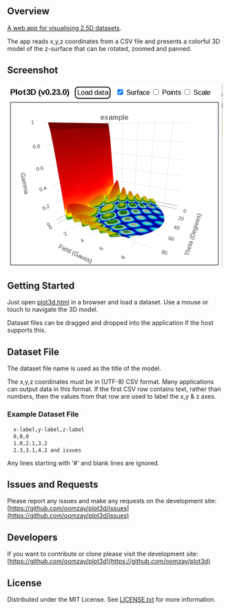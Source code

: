 ## Overview

[A web app for visualising 2.5D datasets](plot3d.html).

The app reads x,y,z coordinates from a CSV file and presents a colorful 3D model of the z-surface that can be rotated, zoomed and panned.

## Screenshot

![Screenshot1](screenshots/Screenshot1.png)

## Getting Started

Just open [plot3d.html](plot3d.html) in a browser and load a dataset. Use a mouse or touch to navigate the 3D model.

Dataset files can be dragged and dropped into the application if the host supports this. 

## Dataset File

The dataset file name is used as the title of the model.

The x,y,z coordinates must be in (UTF-8) CSV format. Many applications can output data in this format. If the first CSV row contains text, rather than numbers, then the values from that row are used to label the x,y & z axes. 

### Example Dataset File

      x-label,y-label,z-label      
      0,0,0
      1.0,2.1,3.2
      2.3,3.1,4.2 and issues

Any lines starting with '#' and blank lines are ignored.

## Issues and Requests

Please report any issues and make any requests on the development site: [https://github.com/oomzay/plot3d/issues](https://github.com/oomzay/plot3d/issues)

## Developers

If you want to contribute or clone please visit the development site: [https://github.com/oomzay/plot3d](https://github.com/oomzay/plot3d)

## License

Distributed under the MIT License. See [LICENSE.txt](LICENSE.txt) for more information.
